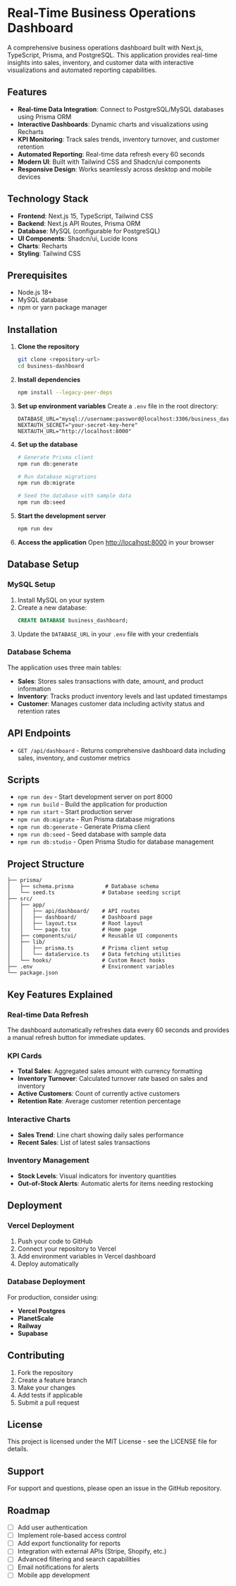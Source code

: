 # Real-Time Business Operations Dashboard

A comprehensive business operations dashboard built with Next.js, TypeScript, Prisma, and PostgreSQL. This application provides real-time insights into sales, inventory, and customer data with interactive visualizations and automated reporting capabilities.

## Features

- **Real-time Data Integration**: Connect to PostgreSQL/MySQL databases using Prisma ORM
- **Interactive Dashboards**: Dynamic charts and visualizations using Recharts
- **KPI Monitoring**: Track sales trends, inventory turnover, and customer retention
- **Automated Reporting**: Real-time data refresh every 60 seconds
- **Modern UI**: Built with Tailwind CSS and Shadcn/ui components
- **Responsive Design**: Works seamlessly across desktop and mobile devices

## Technology Stack

- **Frontend**: Next.js 15, TypeScript, Tailwind CSS
- **Backend**: Next.js API Routes, Prisma ORM
- **Database**: MySQL (configurable for PostgreSQL)
- **UI Components**: Shadcn/ui, Lucide Icons
- **Charts**: Recharts
- **Styling**: Tailwind CSS

## Prerequisites

- Node.js 18+ 
- MySQL database
- npm or yarn package manager

## Installation

1. **Clone the repository**
   ```bash
   git clone <repository-url>
   cd business-dashboard
   ```

2. **Install dependencies**
   ```bash
   npm install --legacy-peer-deps
   ```

3. **Set up environment variables**
   Create a `.env` file in the root directory:
   ```env
   DATABASE_URL="mysql://username:password@localhost:3306/business_dashboard"
   NEXTAUTH_SECRET="your-secret-key-here"
   NEXTAUTH_URL="http://localhost:8000"
   ```

4. **Set up the database**
   ```bash
   # Generate Prisma client
   npm run db:generate
   
   # Run database migrations
   npm run db:migrate
   
   # Seed the database with sample data
   npm run db:seed
   ```

5. **Start the development server**
   ```bash
   npm run dev
   ```

6. **Access the application**
   Open [http://localhost:8000](http://localhost:8000) in your browser

## Database Setup

### MySQL Setup

1. Install MySQL on your system
2. Create a new database:
   ```sql
   CREATE DATABASE business_dashboard;
   ```
3. Update the `DATABASE_URL` in your `.env` file with your credentials

### Database Schema

The application uses three main tables:

- **Sales**: Stores sales transactions with date, amount, and product information
- **Inventory**: Tracks product inventory levels and last updated timestamps
- **Customer**: Manages customer data including activity status and retention rates

## API Endpoints

- `GET /api/dashboard` - Returns comprehensive dashboard data including sales, inventory, and customer metrics

## Scripts

- `npm run dev` - Start development server on port 8000
- `npm run build` - Build the application for production
- `npm run start` - Start production server
- `npm run db:migrate` - Run Prisma database migrations
- `npm run db:generate` - Generate Prisma client
- `npm run db:seed` - Seed database with sample data
- `npm run db:studio` - Open Prisma Studio for database management

## Project Structure

```
├── prisma/
│   ├── schema.prisma          # Database schema
│   └── seed.ts               # Database seeding script
├── src/
│   ├── app/
│   │   ├── api/dashboard/    # API routes
│   │   ├── dashboard/        # Dashboard page
│   │   ├── layout.tsx        # Root layout
│   │   └── page.tsx          # Home page
│   ├── components/ui/        # Reusable UI components
│   ├── lib/
│   │   ├── prisma.ts         # Prisma client setup
│   │   └── dataService.ts    # Data fetching utilities
│   └── hooks/                # Custom React hooks
├── .env                      # Environment variables
└── package.json
```

## Key Features Explained

### Real-time Data Refresh
The dashboard automatically refreshes data every 60 seconds and provides a manual refresh button for immediate updates.

### KPI Cards
- **Total Sales**: Aggregated sales amount with currency formatting
- **Inventory Turnover**: Calculated turnover rate based on sales and inventory
- **Active Customers**: Count of currently active customers
- **Retention Rate**: Average customer retention percentage

### Interactive Charts
- **Sales Trend**: Line chart showing daily sales performance
- **Recent Sales**: List of latest sales transactions

### Inventory Management
- **Stock Levels**: Visual indicators for inventory quantities
- **Out-of-Stock Alerts**: Automatic alerts for items needing restocking

## Deployment

### Vercel Deployment

1. Push your code to GitHub
2. Connect your repository to Vercel
3. Add environment variables in Vercel dashboard
4. Deploy automatically

### Database Deployment

For production, consider using:
- **Vercel Postgres**
- **PlanetScale**
- **Railway**
- **Supabase**

## Contributing

1. Fork the repository
2. Create a feature branch
3. Make your changes
4. Add tests if applicable
5. Submit a pull request

## License

This project is licensed under the MIT License - see the LICENSE file for details.

## Support

For support and questions, please open an issue in the GitHub repository.

## Roadmap

- [ ] Add user authentication
- [ ] Implement role-based access control
- [ ] Add export functionality for reports
- [ ] Integration with external APIs (Stripe, Shopify, etc.)
- [ ] Advanced filtering and search capabilities
- [ ] Email notifications for alerts
- [ ] Mobile app development
